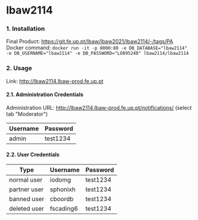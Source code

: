 # lbaw2114

### 1. Installation 

Final Product: https://git.fe.up.pt/lbaw/lbaw2021/lbaw2114/-/tags/PA  
Docker command: `docker run -it -p 8000:80 -e DB_DATABASE="lbaw2114" -e DB_USERNAME="lbaw2114" -e DB_PASSWORD="LO895248" lbaw2114/lbaw2114`

### 2. Usage

Link: http://lbaw2114.lbaw-prod.fe.up.pt  

#### 2.1. Administration Credentials

Administration URL: http://lbaw2114.lbaw-prod.fe.up.pt/notifications/ (select tab "Moderator")

| Username | Password |
| -------- | -------- |
| admin    | test1234 |

#### 2.2. User Credentials

| Type          | Username  | Password |
| ------------- | --------- | -------- |
| normal user   | iodomg    | test1234 |
| partner user  | sphonixh  | test1234 |
| banned user   | cboordb   | test1234 |
| deleted user  | fscading6 | test1234 |
